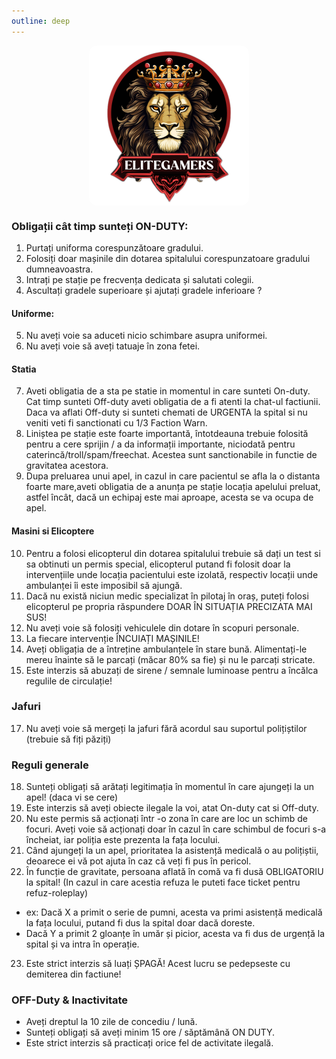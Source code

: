 ```yaml
---
outline: deep
---
```


<img src="../public/elitegamers.png" alt="pozaRegulament" width="256" height="256" style="display: block; margin: 0px auto; border-radius: 1%; border-radius: 5%;">

### Obligații cât timp sunteți ON-DUTY:

1. Purtați uniforma corespunzătoare gradului.
2. Folosiți doar mașinile din dotarea spitalului corespunzatoare gradului dumneavoastra.
3. Intrați pe stație pe frecvența dedicata și salutati colegii.
4. Ascultați gradele superioare și ajutați gradele inferioare ?

#### Uniforme:
5. Nu aveți voie sa aduceti nicio schimbare asupra uniformei.
6. Nu aveți voie să aveți tatuaje în zona fetei.

#### Statia
7. Aveti obligatia de a sta pe statie in momentul in care sunteti On-duty. Cat timp sunteti Off-duty aveti obligatia de a fi atenti la chat-ul factiunii. Daca va aflati Off-duty si sunteti chemati de URGENTA la spital si nu veniti veti fi sanctionati cu 1/3 Faction Warn.
8. Liniștea pe stație este foarte importantă, întotdeauna trebuie folosită pentru a cere sprijin / a da informații importante, niciodată pentru caterincă/troll/spam/freechat. Acestea sunt sanctionabile in functie de gravitatea acestora.
9. Dupa preluarea unui apel, in cazul in care pacientul se afla la o distanta foarte mare,aveti obligatia de a anunța pe stație locația apelului preluat, astfel încât, dacă un echipaj este mai aproape, acesta se va ocupa de apel.

#### Masini si Elicoptere

10. Pentru a folosi elicopterul din dotarea spitalului trebuie să dați un test si sa obtinuti un permis special, elicopterul putand fi folosit doar la intervențiile unde locația pacientului este izolată, respectiv locații unde ambulanței îi este imposibil să ajungă.
12. Dacă nu există niciun medic specializat în pilotaj în oraș, puteți folosi elicopterul pe propria răspundere DOAR ÎN SITUAȚIA PRECIZATA MAI SUS!
13. Nu aveți voie să folosiți vehiculele din dotare în scopuri personale.
14. La fiecare intervenție ÎNCUIAȚI MAȘINILE!
15. Aveți obligația de a întreține ambulanțele în stare bună. Alimentați-le mereu înainte să le parcați (măcar 80% sa fie) și nu le parcați stricate.
16. Este interzis să abuzați de sirene / semnale luminoase pentru a încălca regulile de circulație!

### Jafuri
17. Nu aveți voie să mergeți la jafuri fără acordul sau suportul polițiștilor (trebuie să fiți păziți)

### Reguli generale

18. Sunteți obligați să arătați legitimația în momentul în care ajungeți la un apel! (daca vi se cere)
19. Este interzis să aveți obiecte ilegale la voi, atat On-duty cat si Off-duty. 
20. Nu este permis să acționați într -o zona în care are loc un schimb de focuri. Aveți voie să acționați doar în cazul în care schimbul de focuri s-a încheiat, iar poliția este prezenta la fața locului.
21. Când ajungeți la un apel, prioritatea la asistență medicală o au polițiștii, deoarece ei vă pot ajuta în caz că veți fi pus în pericol.
22. În funcție de gravitate, persoana aflată în comă va fi dusă OBLIGATORIU la spital! (In cazul in care acestia refuza le puteti face ticket pentru refuz-roleplay)
- ex: Dacă X a primit o serie de pumni, acesta va primi asistență medicală la fața locului, putand fi dus la spital doar dacă doreste.
- Dacă Y a primit 2 gloanțe în umăr și picior, acesta va fi dus de urgență la spital și va intra în operație.
23. Este strict interzis să luați ȘPAGĂ! Acest lucru se pedepseste cu demiterea din factiune!

 ### OFF-Duty & Inactivitate
- Aveți dreptul la 10 zile de concediu / lună.
- Sunteți obligați să aveți minim 15 ore / săptămână ON DUTY.
- Este strict interzis să practicați orice fel de activitate ilegală. 
